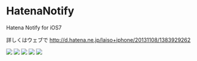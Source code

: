 HatenaNotify
============

Hatena Notify for iOS7

詳しくはウェブで
http://d.hatena.ne.jp/laiso+iphone/20131108/1383929262

![](Documents/ScreenShot/home.png)
![](Documents/ScreenShot/messagecenter.png)
![](Documents/ScreenShot/notifications.png)
![](Documents/ScreenShot/preview.png)
![](Documents/ScreenShot/pushnotification.png)
